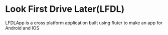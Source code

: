 # Look First Drive Later(LFDL)

LFDLApp is a cross platform application built using fluter to make an app for Android and IOS

